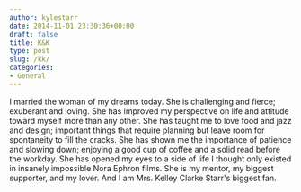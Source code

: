 ```yaml
---
author: kylestarr
date: 2014-11-01 23:30:36+00:00
draft: false
title: K&K
type: post
slug: /kk/
categories:
- General
---
```


I married the woman of my dreams today. She is challenging and fierce; exuberant and loving. She has improved my perspective on life and attitude toward myself more than any other. She has taught me to love food and jazz and design; important things that require planning but leave room for spontaneity to fill the cracks. She has shown me the importance of patience and slowing down; enjoying a good cup of coffee and a solid read before the workday. She has opened my eyes to a side of life I thought only existed in insanely impossible Nora Ephron films. She is my mentor, my biggest supporter, and my lover. And I am Mrs. Kelley Clarke Starr's biggest fan.
